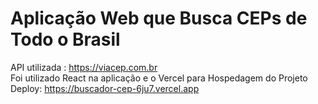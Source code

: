 # Aplicação Web que Busca CEPs de Todo o Brasil 

API utilizada : https://viacep.com.br <br>
Foi utilizado React na aplicação e o Vercel para Hospedagem do Projeto
Deploy: https://buscador-cep-6ju7.vercel.app
